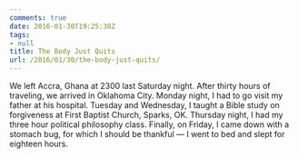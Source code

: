 ```yaml
---
comments: true
date: 2016-01-30T19:25:38Z
tags:
- null
title: The Body Just Quits
url: /2016/01/30/the-body-just-quits/
---
```


We left Accra, Ghana at 2300 last Saturday night. After thirty hours of traveling, we arrived in Oklahoma City. Monday night, I had to go visit my father at his hospital. Tuesday and Wednesday, I taught a Bible study on forgiveness at First Baptist Church, Sparks, OK. Thursday night, I had my three hour political philosophy class. Finally, on Friday, I came down with a stomach bug, for which I should be thankful — I went to bed and slept for eighteen hours.
